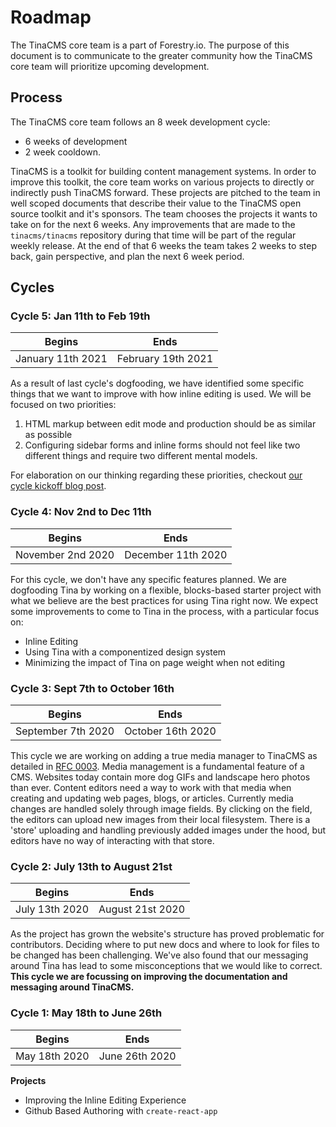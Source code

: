 # Roadmap

The TinaCMS core team is a part of Forestry.io. The purpose of
this document is to communicate to the greater community how the
TinaCMS core team will prioritize upcoming development.

## Process

The TinaCMS core team follows an 8 week development cycle:

- 6 weeks of development
- 2 week cooldown.

TinaCMS is a toolkit for building content management systems. In
order to improve this toolkit, the core team works on various
projects to directly or indirectly push TinaCMS forward. These
projects are pitched to the team in well scoped documents that
describe their value to the TinaCMS open source toolkit and it's
sponsors. The team chooses the projects it wants to take on for
the next 6 weeks. Any improvements that are made to the `tinacms/tinacms` repository during that time will be part of the regular weekly release.
At the end of that 6 weeks the team takes 2 weeks to step back, gain
perspective, and plan the next 6 week period.

## Cycles

### Cycle 5: Jan 11th to Feb 19th


| Begins        | Ends           |
| ------------- | -------------- |
| January 11th 2021 | February 19th 2021 |

As a result of last cycle's dogfooding, we have identified some specific things that we want to improve with how inline editing is used. We will be focused on two priorities:

1. HTML markup between edit mode and production should be as similar as possible
2. Configuring sidebar forms and inline forms should not feel like two different things and require two different mental models.

For elaboration on our thinking regarding these priorities, checkout [our cycle kickoff blog post](https://tina.io/blog/more-changes-coming-to-inline-editing/).

### Cycle 4: Nov 2nd to Dec 11th

| Begins        | Ends           |
| ------------- | -------------- |
| November 2nd 2020 | December 11th 2020 |

For this cycle, we don't have any specific features planned. We are dogfooding Tina by working on a flexible, blocks-based starter project with what we believe are the best practices for using Tina right now. We expect some improvements to come to Tina in the process, with a particular focus on:
- Inline Editing
- Using Tina with a componentized design system
- Minimizing the impact of Tina on page weight when not editing

### Cycle 3: Sept 7th to October 16th

| Begins        | Ends           |
| ------------- | -------------- |
| September 7th 2020 | October 16th 2020 |

This cycle we are working on adding a true media manager to TinaCMS as detailed in [RFC 0003](https://github.com/tinacms/rfcs/blob/master/0003-media-api.md). Media management is a fundamental feature of a CMS. Websites today contain more dog GIFs and landscape hero photos than ever. Content editors need a way to work with that media when creating and updating web pages, blogs, or articles. Currently media changes are handled solely through image fields. By clicking on the field, the editors can upload new images from their local filesystem. There is a 'store' uploading and handling previously added images under the hood, but editors have no way of interacting with that store.


### Cycle 2: July 13th to August 21st

| Begins        | Ends           |
| ------------- | -------------- |
| July 13th 2020 | August 21st 2020 |

As the project has grown the website's structure has proved problematic for contributors.
Deciding where to put new docs and where to look for files to be changed has been
challenging. We've also found that our messaging around Tina has lead to some misconceptions
that we would like to correct. **This cycle we are focussing on improving the documentation and
messaging around TinaCMS.**


### Cycle 1: May 18th to June 26th

| Begins        | Ends           |
| ------------- | -------------- |
| May 18th 2020 | June 26th 2020 |

**Projects**

- Improving the Inline Editing Experience
- Github Based Authoring with `create-react-app`
